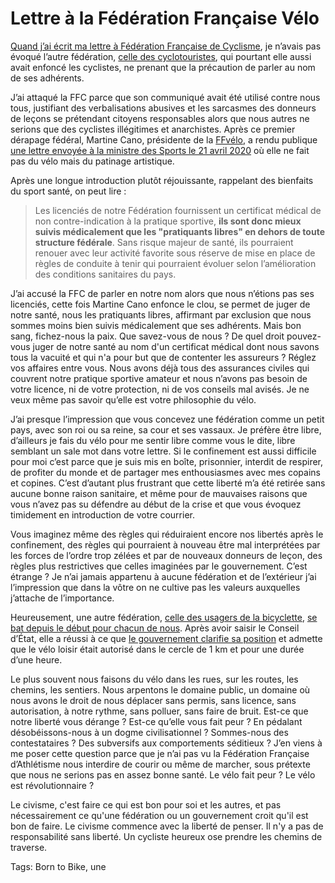 # Lettre à la Fédération Française Vélo

[Quand j’ai écrit ma lettre à Fédération Française de Cyclisme](https://tcrouzet.com/2020/04/16/lettre-a-la-federation-francaise-de-cyclisme/), je n’avais pas évoqué l’autre fédération, [celle des cyclotouristes](https://ffvelo.fr/), qui pourtant elle aussi avait enfoncé les cyclistes, ne prenant que la précaution de parler au nom de ses adhérents.<span id="more-54151"></span>

J’ai attaqué la FFC parce que son communiqué avait été utilisé contre nous tous, justifiant des verbalisations abusives et les sarcasmes des donneurs de leçons se prétendant citoyens responsables alors que nous autres ne serions que des cyclistes illégitimes et anarchistes. Après ce premier dérapage fédéral, Martine Cano, présidente de la [FFvélo](https://ffvelo.fr/), a rendu publique [une lettre envoyée à la ministre des Sports le 21 avril 2020](https://ffvelo.fr/wp-content/uploads/2020/04/20095-MC-Mme-Roxana-MARACINEANU-Ministre-des-Sports-Deconfinement-Pratique-du-velo.pdf) où elle ne fait pas du vélo mais du patinage artistique.

Après une longue introduction plutôt réjouissante, rappelant des bienfaits du sport santé, on peut lire :

> Les licenciés de notre Fédération fournissent un certificat médical de non contre-indication à la pratique sportive, **ils sont donc mieux suivis médicalement que les "pratiquants libres" en dehors de toute structure fédérale**. Sans risque majeur de santé, ils pourraient renouer avec leur activité favorite sous réserve de mise en place de règles de conduite à tenir qui pourraient évoluer selon l’amélioration des conditions sanitaires du pays.

J’ai accusé la FFC de parler en notre nom alors que nous n’étions pas ses licenciés, cette fois Martine Cano enfonce le clou, se permet de juger de notre santé, nous les pratiquants libres, affirmant par exclusion que nous sommes moins bien suivis médicalement que ses adhérents. 
Mais bon sang, fichez-nous la paix. Que savez-vous de nous ? De quel droit pouvez-vous juger de notre santé au nom d'un certificat médical dont nous savons tous la vacuité et qui n'a pour but que de contenter les assureurs ? Réglez vos affaires entre vous. Nous avons déjà tous des assurances civiles qui couvrent notre pratique sportive amateur et nous n’avons pas besoin de votre licence, ni de votre protection, ni de vos conseils mal avisés. Je ne veux même pas savoir qu’elle est votre philosophie du vélo.

J’ai presque l’impression que vous concevez une fédération comme un petit pays, avec son roi ou sa reine, sa cour et ses vassaux. Je préfère être libre, d’ailleurs je fais du vélo pour me sentir libre comme vous le dite, libre semblant un sale mot dans votre lettre. Si le confinement est aussi difficile pour moi c’est parce que je suis mis en boîte, prisonnier, interdit de respirer, de profiter du monde et de partager mes enthousiasmes avec mes copains et copines. C’est d’autant plus frustrant que cette liberté m’a été retirée sans aucune bonne raison sanitaire, et même pour de mauvaises raisons que vous n’avez pas su défendre au début de la crise et que vous évoquez timidement en introduction de votre courrier.

Vous imaginez même des règles qui réduiraient encore nos libertés après le confinement, des règles qui pourraient à nouveau être mal interprétées par les forces de l’ordre trop zélées et par de nouveaux donneurs de leçon, des règles plus restrictives que celles imaginées par le gouvernement. C’est étrange ? Je n’ai jamais appartenu à aucune fédération et de l’extérieur j’ai l’impression que dans la vôtre on ne cultive pas les valeurs auxquelles j’attache de l’importance.

Heureusement, une autre fédération, [celle des usagers de la bicyclette](https://www.fub.fr/), [se bat depuis le début pour chacun de nous](https://www.fub.fr/fub/actualites/fub-obligee-saisir-conseil-etat-faire-reconnaitre-velo-moyen-transport-legitime). Après avoir saisir le Conseil d’État, elle a réussi à ce que [le gouvernement clarifie sa position](https://twitter.com/oschneider_fub/status/1253838586543321088) et admette que le vélo loisir était autorisé dans le cercle de 1 km et pour une durée d’une heure.

Le plus souvent nous faisons du vélo dans les rues, sur les routes, les chemins, les sentiers. Nous arpentons le domaine public, un domaine où nous avons le droit de nous déplacer sans permis, sans licence, sans autorisation, à notre rythme, sans polluer, sans faire de bruit. Est-ce que notre liberté vous dérange ? Est-ce qu’elle vous fait peur ? En pédalant désobéissons-nous à un dogme civilisationnel ? Sommes-nous des contestataires ? Des subversifs aux comportements séditieux ? J’en viens à me poser cette question parce que je n’ai pas vu la Fédération Française d’Athlétisme nous interdire de courir ou même de marcher, sous prétexte que nous ne serions pas en assez bonne santé. Le vélo fait peur ? Le vélo est révolutionnaire ?

Le civisme, c'est faire ce qui est bon pour soi et les autres, et pas nécessairement ce qu'une fédération ou un gouvernement croit qu'il est bon de faire. Le civisme commence avec la liberté de penser. Il n'y a pas de responsabilité sans liberté. Un cycliste heureux ose prendre les chemins de traverse.

Tags: Born to Bike, une